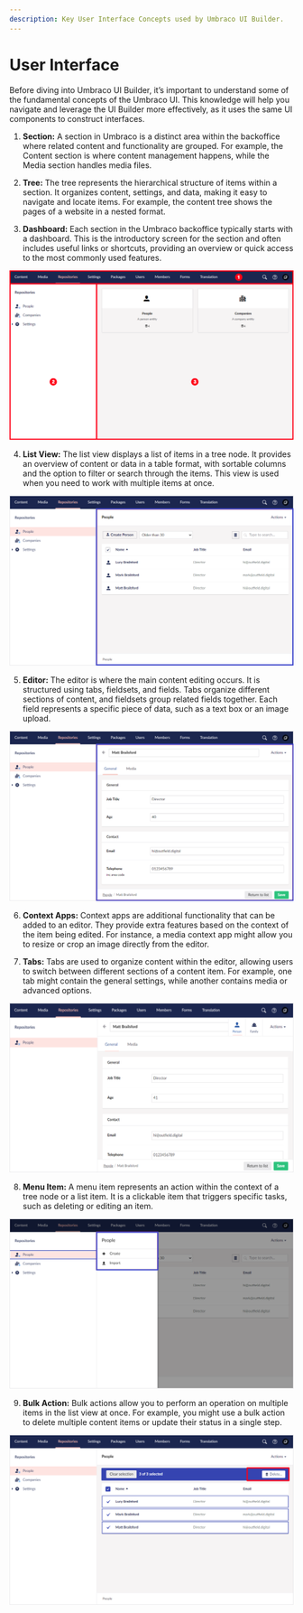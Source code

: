 ```yaml
---
description: Key User Interface Concepts used by Umbraco UI Builder.
---
```


# User Interface

Before diving into Umbraco UI Builder, it’s important to understand some of the fundamental concepts of the Umbraco UI. This knowledge will help you navigate and leverage the UI Builder more effectively, as it uses the same UI components to construct interfaces.

1. **Section:** A section in Umbraco is a distinct area within the backoffice where related content and functionality are grouped. For example, the Content section is where content management happens, while the Media section handles media files.

2. **Tree:** The tree represents the hierarchical structure of items within a section. It organizes content, settings, and data, making it easy to navigate and locate items. For example, the content tree shows the pages of a website in a nested format.

3. **Dashboard:** Each section in the Umbraco backoffice typically starts with a dashboard. This is the introductory screen for the section and often includes useful links or shortcuts, providing an overview or quick access to the most commonly used features.

![Sections, Trees, and Dashboards](images/ui_01.png)

4. **List View:** The list view displays a list of items in a tree node. It provides an overview of content or data in a table format, with sortable columns and the option to filter or search through the items. This view is used when you need to work with multiple items at once.

![List View](images/ui_02.png)

5. **Editor:** The editor is where the main content editing occurs. It is structured using tabs, fieldsets, and fields. Tabs organize different sections of content, and fieldsets group related fields together. Each field represents a specific piece of data, such as a text box or an image upload.

![Editor](images/ui_03.png)

6. **Context Apps:** Context apps are additional functionality that can be added to an editor. They provide extra features based on the context of the item being edited. For instance, a media context app might allow you to resize or crop an image directly from the editor.

7. **Tabs:** Tabs are used to organize content within the editor, allowing users to switch between different sections of a content item. For example, one tab might contain the general settings, while another contains media or advanced options.

![Context Apps and Tabs](images/ui_06.png)

8. **Menu Item:** A menu item represents an action within the context of a tree node or a list item. It is a clickable item that triggers specific tasks, such as deleting or editing an item.

![Menu Item](images/ui_04.png)

9. **Bulk Action:** Bulk actions allow you to perform an operation on multiple items in the list view at once. For example, you might use a bulk action to delete multiple content items or update their status in a single step.

![Bulk Action](images/ui_05.png)
